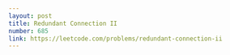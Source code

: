 ```yaml
---
layout: post
title: Redundant Connection II
number: 685
link: https://leetcode.com/problems/redundant-connection-ii
---
```

